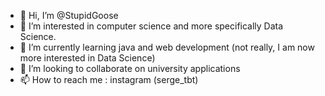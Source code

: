- 👋 Hi, I’m @StupidGoose
- 👀 I’m interested in computer science and more specifically Data Science.
- 🌱 I’m currently learning java and web development (not really, I am now more interested in Data Science)
- 💞️ I’m looking to collaborate on university applications
- 📫 How to reach me : instagram (serge_tbt) 

